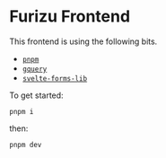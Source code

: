 # Furizu Frontend

This frontend is using the following bits.

* [`pnpm`](https://pnpm.io/)
* [`gquery`](https://gquery.leveluptutorials.com/)
* [`svelte-forms-lib`](https://github.com/tjinauyeung/svelte-forms-lib)


To get started:
```
pnpm i
```

then:

```
pnpm dev
```